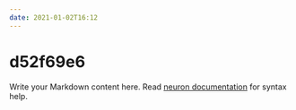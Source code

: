 ```yaml
---
date: 2021-01-02T16:12
---
```


# d52f69e6

Write your Markdown content here. Read [neuron documentation](https://neuron.zettel.page/2011404.html) for syntax help.

